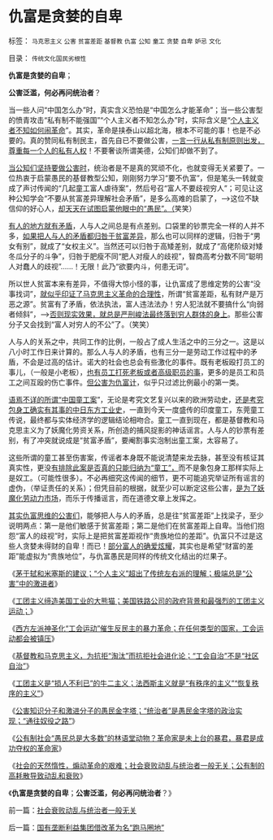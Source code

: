 # 仇富是贪婪的自卑

标签： `马克思主义` `公害` `贫富差距` `基督教` `仇富` `公知` `童工` `贪婪` `自卑` `妒忌` `文化` 

目录： `传统文化国民劣根性`

**仇富是贪婪的自卑**；

**公害泛滥，何必再问统治者**？

当一些人问“中国怎么办”时，真实含义恐怕是“中国怎么才能革命”；当一些公害型的愤青攻击“私有制不能强国”“个人主义者不知怎么办”时，实际含义是“[个人主义者不知如何闹革命](../../../2012/2/19/革命必须模糊，阴谋论必不可少；货币战争和转基因.md)”。其实，革命是挟泰山以超北海，根本不可能的事！也是不必要的。真的赞同私有制民主，首先自已不要做公害，[一言一行从私有制原则出发，尊重每一个人的私有人权](../../../2012/2/19/私有制前提下只有极左，不存在极右.md)！不要奢谈所谓美德，公知们却做不到了。

[当公知们坚持要做公害时](../../../2012/5/8/乌托邦的元首，形象总是无可奈何花落去.md)，统治者是不是真的冥顽不化，也就变得无关紧要了。一位热衷于启蒙愚民的基督教型公知，刚刚努力学习“要不仇富”，但是笔头一转就变成了声讨传闻的“几起童工富人虐待案”，然后号召“富人不要歧视穷人”；可见让这种公知学会“不要从贫富差异理解社会矛盾”，是多么高难的启蒙了，——>这位不缺信仰的好心人，[却天天在试图启蒙他眼中的“愚民”。（](../../../2012/6/5/茅于轼和米塞斯的建议；“极端”总是“公害”中的激进者；.md)笑笑）

[有人的地方就有矛盾](../../../2009/11/11/正统，正义和主流，矛盾和冲突.md)，人与人之间总是有点差别。口袋里的钞票完全一样的人并不多，[如果把人与人的矛盾都归咎于贫富差异](../../../2009/11/11/中国社会4.5种正统卫道士.md)，那么也可以同样的逻辑，归咎于“男女有别”，就成了“女权主义”。当然还可以归咎于高矮差别，就成了“高佬阶级对矮冬瓜分子的斗争”，归咎于肥瘦不同“肥人对瘦人的歧视”，智商高考分数不同“聪明人对蠢人的歧视”……！无限！此乃“欲要内斗，何患无词”。

所以世人贫富本来有差异，不值得大惊小怪的事，让仇富成了思维定势的公害“没事找词”，[就似乎印证了马克思主义革命的合理性](../../../2009/11/11/小农意识可与任何“主义”相结合.md)，所谓“贫富差距，私有财产是万恶之源”。贫富有了矛盾，依法执法，富人违法法办！穷人犯法就不要搞什么“向弱者倾斜”，——>[否则现实效果，就总是严刑峻法最终落到穷人群体的身上](../../../2011/11/11/公有制的自然资源和严刑峻法.md)。那些公害分子又会找到“富人对穷人的不公”了。（笑笑）

人与人的关系之中，共同工作的比例，一般占了成人生活之中的三分之一。这是以八小时工作日来计算的。那么人与人的矛盾，也有三分一是劳动工作过程中的矛盾，不会是过高的估计。诺大的社会也总会有些激化的事件。既有老板殴打员工的事儿，（一般是小老板），[也有员工打死老板或者高级职员的事](http://darthvad.blog.163.com/blog/static/53399470201110141820367/)，更多的是员工和员工之间互殴的伤亡事件。[但公害为仇富计](../../../2010/3/1/要均贫富后才能民主吗？.md)，似乎只过滤比例最小的第一类。

[语焉不详的所谓“中国童工案](../../../2012/3/27/美国左派反童工运动的打假生意.md)”，无论是考究文艺复兴以来的欧洲劳动史，[还是考究包身工确实有其事的中日东方工业史](../../../2012/4/16/包身工，童工，学徒工，契约奴，和家庭奴役.md)，一直到今天一度盛传的印度童工，东莞童工传说，最终都与实体经济学的逻辑结论相吻合。童工一直到现在，都是基督教和马克思主义为了妖魔化劳资关系，所创造的捕风捉影的神话谣言。人与人的钞票有差别，有了冲突就说成是“贫富矛盾”，要阉割事实泡制出童工案，太容易了。

这些所谓的童工甚至伤害案，传谣者本身既不能说清楚来龙去脉，甚至没有核证其真实性，更没[有排除此案是否真的只能归纳为“童工”，](../../../2012/4/16/童奴是有可能的，童工是不存在的；.md)而不是象包身工那样实际上是奴工。（可能性很多）。不必再细究这传闻的细节，更不可能追究举证所有谣言的虚伪，（举证责任的关系）；但凭目前的根据，就至少可以断定这些公害，[是为了妖魔化劳动力市场](../../../2012/4/15/女权运动与工团运动的愚昧逻辑.md)，而乐于传播谣言，而在道德文章上发挥之。

[其实仇富思维的公害们](../../../2012/3/2/Charter特权的道德责任和民企PrivteRight自负成本.md)，能够把人与人的矛盾，总是往“贫富差距”上找梁子，至少说明两点：第一是他们敏感于贫富差距；第二是他们在贫富差距上自卑。当他们抱怨“富人的歧视”时，实际上是把贫富差距视作“贵族地位的差距”。仇富只不过是这些人贪婪未得财的自卑！而已！[部分富人的确爱炫耀](../../../2012/2/28/官二代和富二代的行为差异，炫富者因为缺钱花；.md)，其实也是希望“财富的差距”能虚拟为“贵族地位”，与仇富愚民是同样的传统文化结出的烂果子。

《[茅于轼和米塞斯的建议；“个人主义”超出了传统左右派的理解；极端总是“公害”中的激进者](../../../2012/6/5/茅于轼和米塞斯的建议；“极端”总是“公害”中的激进者；.md)》

《[工团主义缔造美国工业的大熊猫；美国铁路公司的政府背景和最强烈的工团主义运动；](../../../2012/6/5/工团主义缔造美国工业的大熊猫.md)》

《[西方左派神圣化“工会运动”催生反民主的暴力革命；在任何类型的国家，工会运动都会被镇压](../../../2012/6/5/法西斯主义“杯酒释工权”,政府代行工会职能.md)》

《[基督教和马克思主义，为抗拒“淘汰”而抗拒社会进化论；“工会自治”不是“社区自治”](../../../2012/6/6/汪洋同志的“工会选举”不是“社区自治”.md)》

《[工团主义是“损人不利已”的牛二主义；法西斯主义就是“有秩序的主义”“恢复秩序的主义”](../../../2012/6/6/法西斯主义就是“有秩序的主义”“恢复秩序的主义”.md)》

《[公害知识分子和激进分子的愚民金字塔；“统治者”是愚民金字塔的政治实现；“通往奴役之路”](../../../2012/6/6/公害知识分子的愚民金字塔和通往奴役之路.md)》

《[公有制社会“愚民总是大多数”的林语堂动物？革命家是未上台的暴君，暴君是成功夺权的革命家](../../../2012/6/7/革命是不可能的，也是不必要的；.md)》

《[社会的天然惰性，煽动革命的艰难；社会衰败动乱与统治者一般无关；公有制的高耗散导致动乱和衰败](../../../2012/6/7/社会衰败动乱与统治者一般无关.md)》

《**仇富是贪婪的自卑**；**公害泛滥，何必再问统治者**？》



前一篇：[社会衰败动乱与统治者一般无关](../../../2012/6/7/社会衰败动乱与统治者一般无关.md)

后一篇：[国有垄断利益集团借改革为名“跑马圈地”](../../../2012/6/7/国有垄断利益集团借改革为名“跑马圈地”.md)